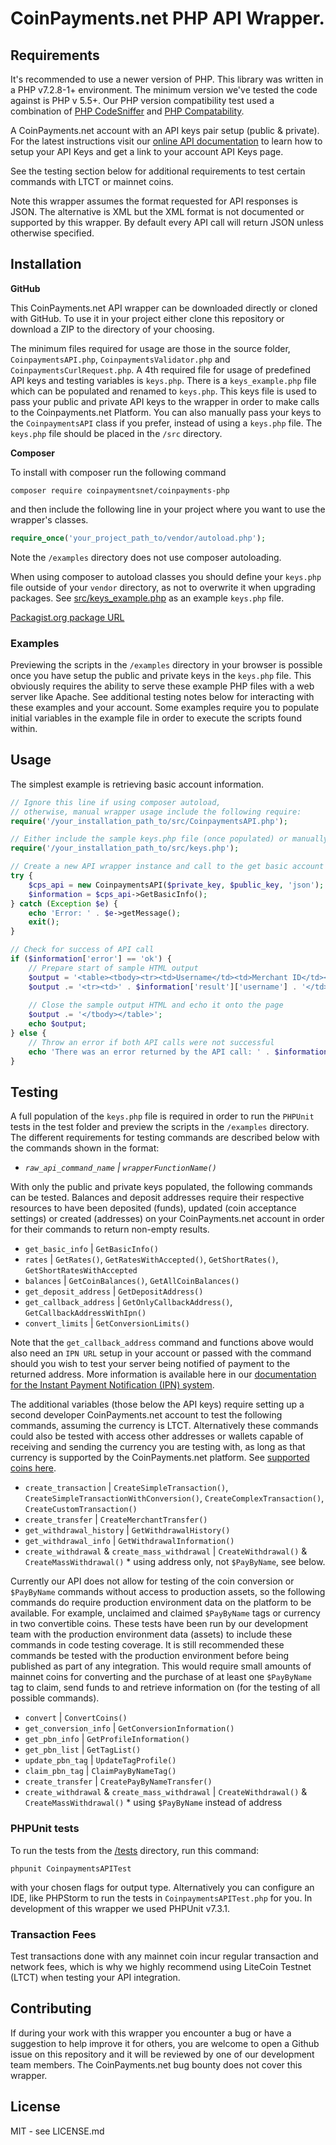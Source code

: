 # CoinPayments.net PHP API Wrapper.
## Requirements
It's recommended to use a newer version of PHP. This library was written in a PHP v7.2.8-1+ environment. The minimum version we've tested the code against is PHP v 5.5+. Our PHP version compatibility test used a combination of [PHP CodeSniffer](https://github.com/squizlabs/PHP_CodeSniffer) and [PHP Compatability](https://github.com/PHPCompatibility/PHPCompatibility).

A CoinPayments.net account with an API keys pair setup (public & private). For the latest instructions visit our [online API documentation](https://www.coinpayments.net/apidoc-intro) to learn how to setup your API Keys and get a link to your account API Keys page.

See the testing section below for additional requirements to test certain commands with LTCT or mainnet coins.

Note this wrapper assumes the format requested for API responses is JSON. The alternative is XML but the XML format is not documented or supported by this wrapper. By default every API call will return JSON unless otherwise specified.

## Installation
**GitHub**

This CoinPayments.net API wrapper can be downloaded directly or cloned with GitHub. To use it in your project either clone this repository or download a ZIP to the directory of your choosing.

The minimum files required for usage are those in the source folder, `CoinpaymentsAPI.php`, `CoinpaymentsValidator.php` and `CoinpaymentsCurlRequest.php`. A 4th required file for usage of predefined API keys and testing variables is `keys.php`. There is a `keys_example.php` file which can be populated and renamed to `keys.php`. This keys file is used to pass your public and private API keys to the wrapper in order to make calls to the Coinpayments.net Platform. You can also manually pass your keys to the `CoinpaymentsAPI` class if you prefer, instead of using a `keys.php` file. The `keys.php` file should be placed in the `/src` directory.

**Composer**

To install with composer run the following command

    composer require coinpaymentsnet/coinpayments-php

and then include the following line in your project where you want to use the wrapper's classes.

```php
require_once('your_project_path_to/vendor/autoload.php');
``` 

Note the `/examples` directory does not use composer autoloading. 

When using composer to autoload classes you should define your `keys.php` file outside of your `vendor` directory, as not to overwrite it when upgrading packages.  See [src/keys_example.php](https://github.com/CoinPaymentsNet/coinpayments-php/blob/master/src/keys_example.php) as an example `keys.php` file.

[Packagist.org package URL](https://packagist.org/packages/coinpaymentsnet/coinpayments-php)

### Examples
Previewing the scripts in the `/examples` directory in your browser is possible once you have setup the public and private keys in the `keys.php` file. This obviously requires the ability to serve these example PHP files with a web server like Apache. See additional testing notes below for interacting with these examples and your account. Some examples require you to populate initial variables in the example file in order to execute the scripts found within.

## Usage
The simplest example is retrieving basic account information. 

```php
// Ignore this line if using composer autoload,
// otherwise, manual wrapper usage include the following require:
require('/your_installation_path_to/src/CoinpaymentsAPI.php');

// Either include the sample keys.php file (once populated) or manually set $public_key and $private_key variables
require('/your_installation_path_to/src/keys.php');

// Create a new API wrapper instance and call to the get basic account information command.
try {
    $cps_api = new CoinpaymentsAPI($private_key, $public_key, 'json');
    $information = $cps_api->GetBasicInfo();
} catch (Exception $e) {
    echo 'Error: ' . $e->getMessage();
    exit();
}

// Check for success of API call
if ($information['error'] == 'ok') {
    // Prepare start of sample HTML output
    $output = '<table><tbody><tr><td>Username</td><td>Merchant ID</td><td>Email</td><td>Public Name</td></tr>';
    $output .= '<tr><td>' . $information['result']['username'] . '</td><td>' . $information['result']['merchant_id'] . '</td><td>' . $information['result']['email'] . '</td><td>' . $information['result']['public_name'] . '</td></tr>';
    
    // Close the sample output HTML and echo it onto the page
    $output .= '</tbody></table>';
    echo $output;
} else {
    // Throw an error if both API calls were not successful
    echo 'There was an error returned by the API call: ' . $information['error'];
}
```

## Testing
A full population of the `keys.php` file is required in order to run the `PHPUnit` tests in the test folder and preview the scripts in the `/examples` directory. The different requirements for testing commands are described below with the commands shown in the format:
 * <em>`raw_api_command_name` | `wrapperFunctionName()`</em>

With only the public and private keys populated, the following commands can be tested. Balances and deposit addresses require their respective resources to have been deposited (funds), updated (coin acceptance settings) or created (addresses) on your CoinPayments.net account in order for their commands to return non-empty results. 
* `get_basic_info` | `GetBasicInfo()`
* `rates` | `GetRates()`, `GetRatesWithAccepted()`, `GetShortRates()`, `GetShortRatesWithAccepted`
* `balances` | `GetCoinBalances()`, `GetAllCoinBalances()`
* `get_deposit_address` | `GetDepositAddress()`
* `get_callback_address` | `GetOnlyCallbackAddress()`, `GetCallbackAddressWithIpn()`
* `convert_limits` | `GetConversionLimits()`

Note that the `get_callback_address` command and functions above would also need an `IPN URL` setup in your account or passed with the command should you wish to test your server being notified of payment to the returned address. More information is available here in our [documentation for the Instant Payment Notification (IPN) system](https://www.coinpayments.net/merchant-tools-ipn).
 
 The additional variables (those below the API keys) require setting up a second developer CoinPayments.net account to test the following commands, assuming the currency is LTCT. Alternatively these commands could also be tested with access other addresses or wallets capable of receiving and sending the currency you are testing with, as long as that currency is supported by the CoinPayments.net platform. See [supported coins here](https://www.coinpayments.net/supported-coins). 
 * `create_transaction` | `CreateSimpleTransaction()`, `CreateSimpleTransactionWithConversion()`, `CreateComplexTransaction()`, `CreateCustomTransaction()`
 * `create_transfer` | `CreateMerchantTransfer()`
 * `get_withdrawal_history` | `GetWithdrawalHistory()`
 * `get_withdrawal_info` | `GetWithdrawalInformation()` 
 * `create_withdrawal` & `create_mass_withdrawal` | `CreateWithdrawal()` & `CreateMassWithdrawal()` * using address only, not `$PayByName`, see below.

 Currently our API does not allow for testing of the coin conversion or `$PayByName` commands without access to production assets, so the following commands do require production environment data on the platform to be available. For example, unclaimed and claimed `$PayByName` tags or currency in two convertible coins. These tests have been run by our development team with the production environment data (assets) to include these commands in code testing coverage. It is still recommended these commands be tested with the production environment before being published as part of any integration. This would require small amounts of mainnet coins for converting and the purchase of at least one `$PayByName` tag to claim, send funds to and retrieve information on (for the testing of all possible commands).
 * `convert` | `ConvertCoins()`
 * `get_conversion_info` | `GetConversionInformation()`
 * `get_pbn_info` | `GetProfileInformation()`
 * `get_pbn_list` | `GetTagList()`
 * `update_pbn_tag` | `UpdateTagProfile()`
 * `claim_pbn_tag` | `ClaimPayByNameTag()`
 * `create_transfer` | `CreatePayByNameTransfer()`
 * `create_withdrawal` & `create_mass_withdrawal` | `CreateWithdrawal()` & `CreateMassWithdrawal()` * using `$PayByName` instead of address

### PHPUnit tests
To run the tests from the [/tests](https://github.com/CoinPaymentsNet/coinpayments-php/tree/master/tests) directory, run this command:

    phpunit CoinpaymentsAPITest

with your chosen flags for output type. Alternatively you can configure an IDE, like PHPStorm to run the tests in `CoinpaymentsAPITest.php` for you. In development of this wrapper we used PHPUnit v7.3.1. 

### Transaction Fees
 Test transactions done with any mainnet coin incur regular transaction and network fees, which is why we highly recommend using LiteCoin Testnet (LTCT) when testing your API integration.

## Contributing
If during your work with this wrapper you encounter a bug or have a suggestion to help improve it for others, you are welcome to open a Github issue on this repository and it will be reviewed by one of our development team members. The CoinPayments.net bug bounty does not cover this wrapper.

## License
MIT - see LICENSE.md
